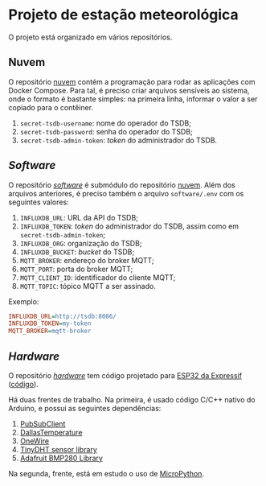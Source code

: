 # Projeto de estação meteorológica

O projeto está organizado em vários repositórios.

## Nuvem

O repositório [nuvem](https://github.com/estacao-meteorologica/nuvem) contém a programação para rodar as aplicações com Docker Compose. Para tal, é preciso criar arquivos sensíveis ao sistema, onde o formato é bastante simples: na primeira linha, informar o valor a ser copiado para o contêiner.

1. `secret-tsdb-username`: nome do operador do TSDB;
1. `secret-tsdb-password`: senha do operador do TSDB; 
1. `secret-tsdb-admin-token`: *token* do administrador do TSDB.

## *Software*

O repositório [*software*](https://github.com/estacao-meteorologica/software) é submódulo do repositório [nuvem](https://github.com/estacao-meteorologica/nuvem). Além dos arquivos anteriores, é preciso também o arquivo `software/.env` com os seguintes valores:

1. `INFLUXDB_URL`: URL da API do TSDB;
1. `INFLUXDB_TOKEN`: *token* do administrador do TSDB, assim como em `secret-tsdb-admin-token`;
1. `INFLUXDB_ORG`: organização do TSDB;
1. `INFLUXDB_BUCKET`: *bucket* do TSDB;
1. `MQTT_BROKER`: endereço do broker MQTT;
1. `MQTT_PORT`: porta do broker MQTT;
1. `MQTT_CLIENT_ID`: identificador do cliente MQTT;
1. `MQTT_TOPIC`: tópico MQTT a ser assinado.

Exemplo:

```ini
INFLUXDB_URL=http://tsdb:8086/
INFLUXDB_TOKEN=my-token
MQTT_BROKER=mqtt-broker
```

## *Hardware*

O repositório [*hardware*](https://github.com/estacao-meteorologica/hardware) tem código projetado para [ESP32 da Expressif](https://www.espressif.com/en/products/socs/esp32) ([código](https://github.com/espressif/arduino-esp32)).

Há duas frentes de trabalho. Na primeira, é usado código C/C++ nativo do Arduino, e possui as seguintes dependências:

1. [PubSubClient](https://pubsubclient.knolleary.net/)
1. [DallasTemperature](https://github.com/milesburton/Arduino-Temperature-Control-Library)
1. [OneWire](https://www.pjrc.com/teensy/td_libs_OneWire.html)
1. [TinyDHT sensor library](https://github.com/adafruit/TinyDHT)
1. [Adafruit BMP280 Library](https://github.com/adafruit/Adafruit_BMP280_Library)

Na segunda, frente, está em estudo o uso de [MicroPython](https://docs.micropython.org/en/latest/esp32/quickref.html#).
